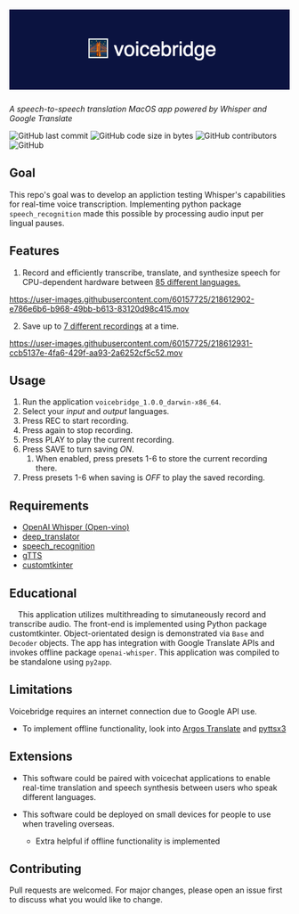 # ![voicebridge logo](assets/voicebridge.png)

*A speech-to-speech translation MacOS app powered by Whisper and Google Translate*

![GitHub last commit](https://img.shields.io/github/last-commit/anorderh/voice-bridge)
![GitHub code size in bytes](https://img.shields.io/github/languages/code-size/anorderh/voice-bridge)
![GitHub contributors](https://img.shields.io/github/contributors/anorderh/voice-bridge)
![GitHub](https://img.shields.io/github/license/anorderh/voice-bridge)

## Goal

This repo's goal was to develop an appliction testing Whisper's capabilities for real-time voice transcription. Implementing python package `speech_recognition` made this possible by processing audio input per lingual pauses.

## Features

1. Record and efficiently transcribe, translate, and synthesize speech for CPU-dependent hardware between <u>85 different languages.</u>

https://user-images.githubusercontent.com/60157725/218612902-e786e6b6-b968-49bb-b613-83120d98c415.mov

2. Save up to <u>7 different recordings</u> at a time.

https://user-images.githubusercontent.com/60157725/218612931-ccb5137e-4fa6-429f-aa93-2a6252cf5c52.mov

## Usage

1. Run the application `voicebridge_1.0.0_darwin-x86_64`.
2. Select your *input* and *output* languages.
3. Press REC to start recording.
4. Press again to stop recording.
5. Press PLAY to play the current recording.
6. Press SAVE to turn saving *ON*.
   1. When enabled, press presets 1-6 to store the current recording there.
7. Press presets 1-6 when saving is *OFF* to play the saved recording.

## Requirements

- [OpenAI Whisper (Open-vino)](https://github.com/zhuzilin/whisper-openvino)
- [deep_translator](https://github.com/nidhaloff/deep-translator)
- [speech_recognition](https://github.com/Uberi/speech_recognition)
- [gTTS](https://github.com/pndurette/gTTS)
- [customtkinter](https://github.com/TomSchimansky/CustomTkinter)

## Educational

    This application utilizes multithreading to simutaneously record and transcribe audio. The front-end is implemented using Python package customtkinter. Object-orientated design is demonstrated via `Base` and `Decoder` objects. The app has integration with Google Translate APIs and invokes offline package `openai-whisper`. This application was compiled to be standalone using `py2app`. 

## Limitations

Voicebridge requires an internet connection due to Google API use.

- To implement offline functionality, look into [Argos Translate](https://github.com/argosopentech/argos-translate) and [pyttsx3](https://github.com/nateshmbhat/pyttsx3)

## Extensions

- This software could be paired with voicechat applications to enable real-time translation and speech synthesis between users who speak different languages.

- This software could be deployed on small devices for people to use when traveling overseas.
  
  - Extra helpful if offline functionality is implemented

## Contributing

Pull requests are welcomed. For major changes, please open an issue first to discuss what you would like to change. 
